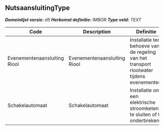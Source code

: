 ﻿## NutsaansluitingType

*__Domeinlijst versie:__ d5*
*__Herkomst definitie:__ IMBOR*
*__Type veld:__ TEXT*

|__Code__ |__Description__ |__Definitie__	|
|	---	|	---	|   ---	| 
| Evenementenaansluiting Riool | Evenementenaansluiting Riool | Installatie ten behoeve van de regeling van het transport rioolwater tijdens evenementen. |
| Schakelautomaat | Schakelautomaat | Installatie om een elektrische stroomketen te sluiten of te onderbreken. |

